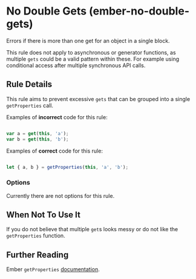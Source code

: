 # No Double Gets (ember-no-double-gets)

Errors if there is more than one get for an object in a single block.

This rule does not apply to asynchronous or generator functions, as multiple `gets` could be a valid pattern within these. For example using conditional access after multiple synchronous API calls.

## Rule Details

This rule aims to prevent excessive `gets` that can be grouped into a single `getProperties` call. 

Examples of **incorrect** code for this rule:

```js

var a = get(this, 'a');
var b = get(this, 'b');

```

Examples of **correct** code for this rule:

```js

let { a, b } = getProperties(this, 'a', 'b');

```

### Options

Currently there are not options for this rule.

## When Not To Use It

If you do not believe that multiple `get`s looks messy or do not like the `getProperties` function.

## Further Reading

Ember `getProperties` [documentation](https://emberjs.com/api/ember/release/functions/@ember%2Fobject/getProperties).
